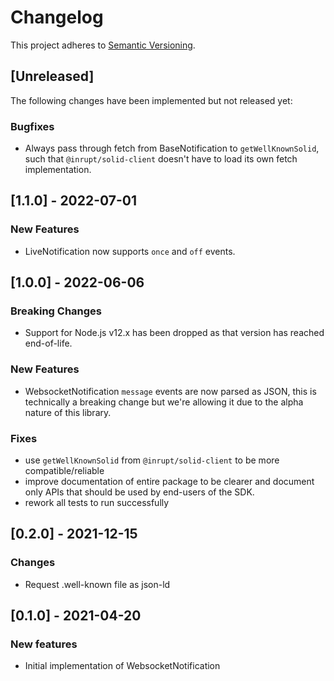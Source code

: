 # Changelog

This project adheres to [Semantic Versioning](http://semver.org/spec/v2.0.0.html).

## [Unreleased]

The following changes have been implemented but not released yet:

### Bugfixes

- Always pass through fetch from BaseNotification to `getWellKnownSolid`, such
  that `@inrupt/solid-client` doesn't have to load its own fetch implementation.

## [1.1.0] - 2022-07-01

### New Features

- LiveNotification now supports `once` and `off` events.

## [1.0.0] - 2022-06-06

### Breaking Changes

- Support for Node.js v12.x has been dropped as that version has reached end-of-life.

### New Features

- WebsocketNotification `message` events are now parsed as JSON, this is technically a breaking change but we're allowing it due to the alpha nature of this library.

### Fixes

- use `getWellKnownSolid` from `@inrupt/solid-client` to be more compatible/reliable
- improve documentation of entire package to be clearer and document only APIs that should be used by end-users of the SDK.
- rework all tests to run successfully

## [0.2.0] - 2021-12-15

### Changes

- Request .well-known file as json-ld

## [0.1.0] - 2021-04-20

### New features

- Initial implementation of WebsocketNotification
